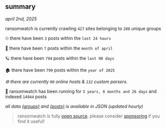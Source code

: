 
## summary
_april 2nd, 2025_

ransomwatch is currently crawling `427` sites belonging to `208` unique groups

⏲ there have been `3` posts within the `last 24 hours`

🦈 there have been `7` posts within the `month of april`

🪐 there have been `794` posts within the `last 90 days`

🏚 there have been `799` posts within the `year of 2025`

_⚙️ there are currently `90` online hosts & `132` custom parsers._

🦕 ransomwatch has been running for `3 years, 6 months and 26 days` and indexed `14944` posts

_all data  [(groups)](http://ransomwhat.telemetry.ltd/groups) and [(posts)](http://ransomwhat.telemetry.ltd/posts) is available in JSON (updated hourly)_

> ransomwatch is fully [open source](https://github.com/joshhighet/ransomwatch#ransomwatch--). please consider [sponsoring](https://github.com/sponsors/joshhighet) if you find it useful!
